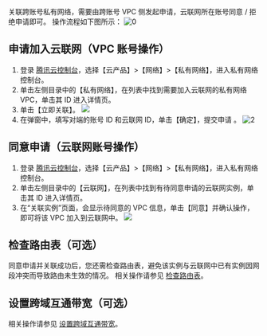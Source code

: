 关联跨账号私有网络，需要由跨账号 VPC 侧发起申请，云联网所在账号同意 / 拒绝申请即可。 
操作流程如下图所示：
![0](https://main.qcloudimg.com/raw/c351b9e558517ee4d432f16ef4bd5448.png)
## 申请加入云联网（VPC 账号操作）
1. 登录 [腾讯云控制台](https://console.cloud.tencent.com/)，选择【云产品】>【网络】>【私有网络】，进入私有网络控制台。 
2. 单击左侧目录中的【私有网络】，在列表中找到需要加入云联网的私有网络 VPC，单击其 ID 进入详情页。 
3. 单击【立即关联】。
![](https://main.qcloudimg.com/raw/a17881a5c0441e3f1e834d8e7e0a0f98.png)
4. 在弹窗中，填写对端的账号 ID 和云联网 ID，单击【确定】，提交申请 。
 ![2](https://main.qcloudimg.com/raw/2a9c18546c2a1c0442564ff8445c438c.png)

## 同意申请（云联网账号操作）
1. 登录 [腾讯云控制台](https://console.cloud.tencent.com/)，选择【云产品】>【网络】>【私有网络】，进入私有网络控制台。 
2. 单击左侧目录中的【云联网】，在列表中找到有待同意申请的云联网实例，单击其 ID 进入详情页。 
3. 在“关联实例”页面，会显示待同意的 VPC 信息，单击【同意】并确认操作，即可将该 VPC 加入到云联网中。 
![](https://main.qcloudimg.com/raw/00e77fe68fb24e1de8f3ead93fcbea46.png)

## 检查路由表（可选）
同意申请并关联成功后，您还需检查路由表，避免该实例与云联网中已有实例因网段冲突而导致路由未生效的情况。 
相关操作请参见 [检查路由表](https://intl.cloud.tencent.com/document/product/1003/30066)。

## 设置跨域互通带宽（可选）
相关操作请参见 [设置跨域互通带宽](https://intl.cloud.tencent.com/document/product/1003/30073)。
